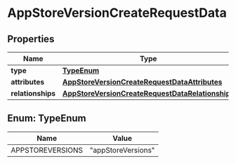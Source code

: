 

# AppStoreVersionCreateRequestData


## Properties

| Name | Type | Description | Notes |
|------------ | ------------- | ------------- | -------------|
|**type** | [**TypeEnum**](#TypeEnum) |  |  |
|**attributes** | [**AppStoreVersionCreateRequestDataAttributes**](AppStoreVersionCreateRequestDataAttributes.md) |  |  |
|**relationships** | [**AppStoreVersionCreateRequestDataRelationships**](AppStoreVersionCreateRequestDataRelationships.md) |  |  |



## Enum: TypeEnum

| Name | Value |
|---- | -----|
| APPSTOREVERSIONS | &quot;appStoreVersions&quot; |



